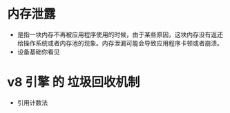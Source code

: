 # 内存泄露
 - 是指一块内存不再被应用程序使用的时候，由于某些原因，这块内存没有返还给操作系统或者内存池的现象。内存泄漏可能会导致应用程序卡顿或者崩溃。
 - 设备基础你看见

 # v8 引擎 的 垃圾回收机制
  - 引用计数法

